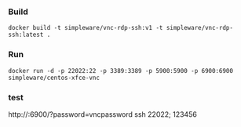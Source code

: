### Build
```
docker build -t simpleware/vnc-rdp-ssh:v1 -t simpleware/vnc-rdp-ssh:latest .
```
### Run
```
docker run -d -p 22022:22 -p 3389:3389 -p 5900:5900 -p 6900:6900 simpleware/centos-xfce-vnc
```
### test
http://<host-ip>:6900/?password=vncpassword
ssh <host-ip> 22022; 123456



